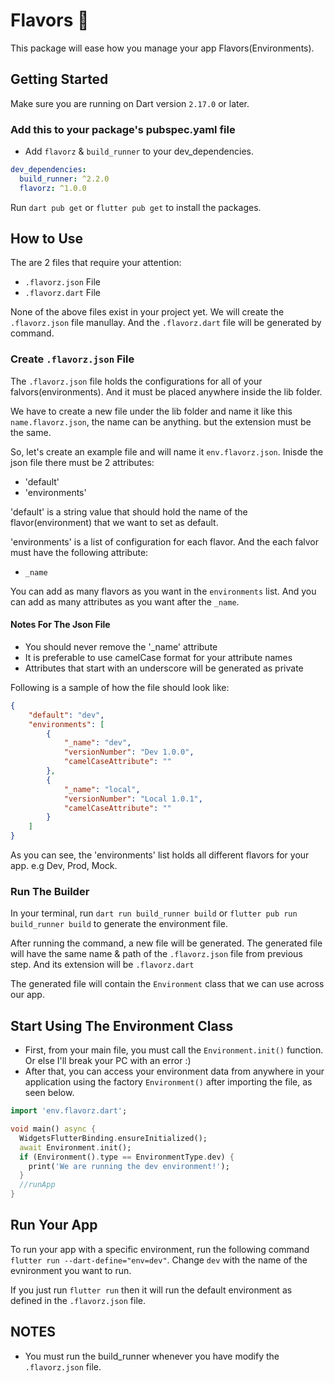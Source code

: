 # Flavors 🍧

This package will ease how you manage your app Flavors(Environments).

## Getting Started

Make sure you are running on Dart version `2.17.0` or later.

### Add this to your package's pubspec.yaml file

* Add `flavorz` & `build_runner` to your dev_dependencies.

```yaml
dev_dependencies:
  build_runner: ^2.2.0
  flavorz: ^1.0.0
```

Run `dart pub get` or `flutter pub get` to install the packages.

## How to Use

The are 2 files that require your attention:

* `.flavorz.json` File
* `.flavorz.dart` File

None of the above files exist in your project yet.
We will create the `.flavorz.json` file manullay.
And the `.flavorz.dart` file will be generated by command.

### Create `.flavorz.json` File

The `.flavorz.json` file holds the configurations for all of your falvors(environments).
And it must be placed anywhere inside the lib folder.

We have to create a new file under the lib folder and name it like this `name.flavorz.json`, the name can be anything. but the extension must be the same.

So, let's create an example file and will name it `env.flavorz.json`.
Inisde the json file there must be 2 attributes:

* 'default'
* 'environments'

'default' is a string value that should hold the name of the flavor(environment) that we want to set as default.

'environments' is a list of configuration for each flavor. And the each falvor must have the following attribute:

* `_name`

You can add as many flavors as you want in the `environments` list.
And you can add as many attributes as you want after the `_name`.

#### Notes For The Json File

* You should never remove the '_name' attribute
* It is preferable to use camelCase format for your attribute names
* Attributes that start with an underscore will be generated as private

Following is a sample of how the file should look like:

```json
{
    "default": "dev",
    "environments": [
        {
            "_name": "dev",
            "versionNumber": "Dev 1.0.0",
            "camelCaseAttribute": ""
        },
        {
            "_name": "local",
            "versionNumber": "Local 1.0.1",
            "camelCaseAttribute": ""
        }
    ]
}
```

As you can see, the 'environments' list holds all different flavors for your app. e.g Dev, Prod, Mock.

### Run The Builder

In your terminal, run `dart run build_runner build` or `flutter pub run build_runner build`
to generate the environment file.

After running the command, a new file will be generated.
The generated file will have the same name & path of the `.flavorz.json` file from previous step. And its extension will be `.flavorz.dart`

The generated file will contain the `Environment` class that we can use across our app.

## Start Using The Environment Class

* First, from your main file, you must call the `Environment.init()` function. Or else I'll break your PC with an error :)
* After that, you can access your environment data from anywhere in your application using the factory `Environment()` after importing the file, as seen below.

```dart
import 'env.flavorz.dart';

void main() async {
  WidgetsFlutterBinding.ensureInitialized();
  await Environment.init();
  if (Environment().type == EnvironmentType.dev) {
    print('We are running the dev environment!');
  }
  //runApp
}
```

## Run Your App

To run your app with a specific environment, run the following command `flutter run --dart-define="env=dev"`.
Change `dev` with the name of the evnironment you want to run.

If you just run `flutter run` then it will run the default environment as defined in the `.flavorz.json` file.

## NOTES

* You must run the build_runner whenever you have modify the `.flavorz.json` file.
